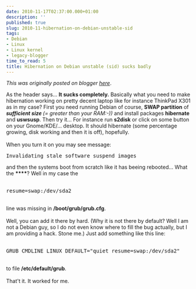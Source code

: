 ```yaml
---
date: 2010-11-17T02:37:00.000+01:00
description: ''
published: true
slug: 2010-11-hibernation-on-debian-unstable-sid
tags:
- Debian
- Linux
- Linux kernel
- legacy-blogger
time_to_read: 5
title: Hibernation on Debian unstable (sid) sucks badly
---
```


*This was originally posted on blogger [here](https://snarkybrill.blogspot.com/2010/11/hibernation-on-debian-unstable-sid.html)*.

As the header says... <strong>It sucks completely.</strong> Basically what you need to make hibernation working on pretty decent laptop like for instance ThinkPad X301 as in my case? First you need running Debian of course, <strong>SWAP partition</strong> of  <strong><em>sufficient size <span style="font-weight: normal;">(= greater than your RAM:-))</span></em></strong> and install packages <strong>hibernate</strong> and <strong>uswsusp</strong>. Then try it... For instance run <strong>s2disk</strong> or click on some button on your Gnome/KDE/... desktop. It should hibernate (some percentage growing, disk working and then it is off), hopefully.<br />
<br />
When you turn it on you may see message:<br />
<pre>﻿﻿﻿Invalidating stale software suspend images</pre>and then the systems boot from scratch like it has beeing rebooted... What the <strong>****</strong>? Well in my case the<br />
<br />
<pre>resume=swap:/dev/sda2</pre><br />
line was missing in <strong>/boot/grub/grub.cfg</strong>.<br />
<br />
Well, you can add it there by hard. (Why it is not there by default? Well I am not a Debian guy, so I do not even know where to fill the bug actually, but I am providing a hack. Stone me.) Just add something like this line:<br />
<br />
<pre>GRUB_CMDLINE_LINUX_DEFAULT="quiet resume=swap:/dev/sda2"</pre><br />
to file <strong>/etc/default/grub</strong>.<br />
<br />
That't it. It worked for me.